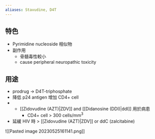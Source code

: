 ```yaml
---
aliases: Stavudine, D4T
---
```

## 特色
- Pyrimidine nucleoside 相似物
- 副作用
	- 骨髓毒性較小
	- cause peripheral neuropathic toxicity
## 用途
- prodrug $\rightarrow$ D4T-triphosphate
- 降低 p24 antigen 增加 CD4+ cell
- + [[Zidovudine (AZT)|ZDV]] and [[Didanosine (DDI)|ddI]] 用於病患
	- CD4+ cell > 300 cells/mm<sup>3</sup>
- 延緩 HIV 時 > [[Zidovudine (AZT)|ZDV]] or ddC (zalcitabine)

![[Pasted image 20230525161141.png]]